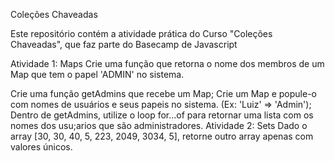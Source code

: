 Coleções Chaveadas

Este repositório contém a atividade prática do Curso "Coleções Chaveadas", que faz parte do Basecamp de Javascript

Atividade 1: Maps
Crie uma função que retorna o nome dos membros de um Map que tem o papel 'ADMIN' no sistema.

Crie uma função getAdmins que recebe um Map;
Crie um Map e popule-o com nomes de usuários e seus papeis no sistema. (Ex: 'Luiz' => 'Admin');
Dentro de getAdmins, utilize o loop for...of para retornar uma lista com os nomes dos usu;arios que são administradores.
Atividade 2: Sets
Dado o array [30, 30, 40, 5, 223, 2049, 3034, 5], retorne outro array apenas com valores únicos.